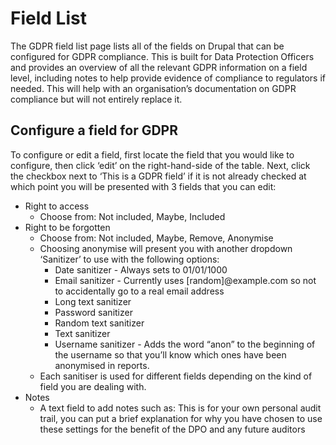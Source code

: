 # Field List

The GDPR field list page lists all of the fields on Drupal that can be configured for GDPR compliance. This is built for Data Protection Officers and provides an overview of all the relevant GDPR information on a field level, including notes to help provide evidence of compliance to regulators if needed. This will help with an organisation’s documentation on GDPR compliance but will not entirely replace it.

## Configure a field for GDPR

To configure or edit a field, first locate the field that you would like to configure, then click ‘edit’ on the right-hand-side of the table. Next, click the checkbox next to ‘This is a GDPR field’ if it is not already checked at which point you will be presented with 3 fields that you can edit: 

* Right to access
  * Choose from: Not included, Maybe, Included
* Right to be forgotten
  * Choose from: Not included, Maybe, Remove, Anonymise
  * Choosing anonymise will present you with another dropdown ‘Sanitizer’ to use with the following options:
    * Date sanitizer - Always sets to 01/01/1000
    * Email sanitizer - Currently uses \[random\]@example.com so not to accidentally go to a real email address
    * Long text sanitizer
    * Password sanitizer
    * Random text sanitizer
    * Text sanitizer
    * Username sanitizer - Adds the word “anon” to the beginning of the username so that you’ll know which ones have been anonymised in reports.
  * Each sanitiser is used for different fields depending on the kind of field you are dealing with.
* Notes
  * A text field to add notes such as: This is for your own personal audit trail, you can put a brief explanation for why you have chosen to use these settings for the benefit of the DPO and any future auditors

